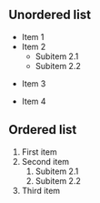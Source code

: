 ## Unordered list
- Item 1
- Item 2
  - Subitem 2.1
  - Subitem 2.2
* Item 3
+ Item 4

## Ordered list
1. First item
2. Second item
   1. Subitem 2.1
   2. Subitem 2.2
3. Third item
